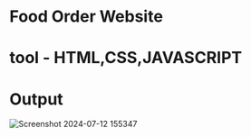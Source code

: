 # Food Order Website
# tool - HTML,CSS,JAVASCRIPT
 #  Output
 ![Screenshot 2024-07-12 155347](https://github.com/user-attachments/assets/121e99d5-dc5e-47ed-9b67-7d4ef0e1ed93)
